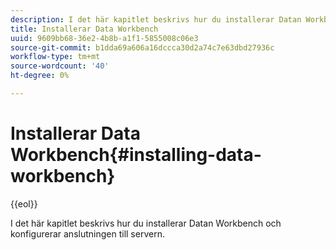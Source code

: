 ```yaml
---
description: I det här kapitlet beskrivs hur du installerar Datan Workbench och konfigurerar anslutningen till servern.
title: Installerar Data Workbench
uuid: 9609bb68-36e2-4b8b-a1f1-5855008c06e3
source-git-commit: b1dda69a606a16dccca30d2a74c7e63dbd27936c
workflow-type: tm+mt
source-wordcount: '40'
ht-degree: 0%

---
```



# Installerar Data Workbench{#installing-data-workbench}

{{eol}}

I det här kapitlet beskrivs hur du installerar Datan Workbench och konfigurerar anslutningen till servern.

